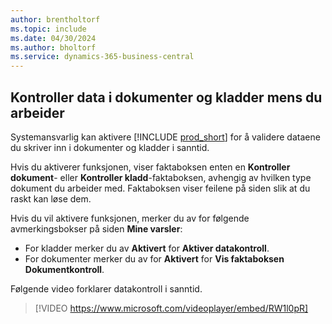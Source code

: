 ```yaml
---
author: brentholtorf
ms.topic: include
ms.date: 04/30/2024
ms.author: bholtorf
ms.service: dynamics-365-business-central
---
```

## <a name="check-data-in-documents-and-journals-while-you-work"></a>Kontroller data i dokumenter og kladder mens du arbeider

Systemansvarlig kan aktivere [!INCLUDE [prod_short](prod_short.md)] for å validere dataene du skriver inn i dokumenter og kladder i sanntid.

Hvis du aktiverer funksjonen, viser faktaboksen enten en **Kontroller dokument**- eller **Kontroller kladd**-faktaboksen, avhengig av hvilken type dokument du arbeider med. Faktaboksen viser feilene på siden slik at du raskt kan løse dem.

Hvis du vil aktivere funksjonen, merker du av for følgende avmerkingsbokser på siden **Mine varsler**:

* For kladder merker du av **Aktivert** for **Aktiver datakontroll**.
* For dokumenter merker du av for **Aktivert** for **Vis faktaboksen Dokumentkontroll**.

Følgende video forklarer datakontroll i sanntid.

> [!VIDEO https://www.microsoft.com/videoplayer/embed/RW1l0pR]
